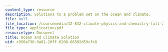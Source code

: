 ```yaml
---
content_type: resource
description: Solutions to a problem set on the ocean and climate.
file: null
file_location: /coursemedia/12-842-climate-physics-and-chemistry-fall-2008/c950a7389a8120ff620866502d59cfc8_hw3_sol.pdf
file_type: application/pdf
resourcetype: Document
title: Ocean and Climate Solution
uid: c950a738-9a81-20ff-6208-66502d59cfc8
---
```

